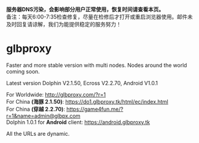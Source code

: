 <b>服务器DNS污染，会影响部分用户正常使用，恢复时间请查看本页。</b>
<br>备注：每天6:00-7:35检查修复，尽量在检修后才打开或重启浏览器使用。邮件未及时回复请谅解，我们为能提供稳定的服务努力！ </b>
# glbproxy
Faster and more stable version with multi nodes. Nodes around the world coming soon.

Latest version Dolphin V2.1.50, Ecross V2.2.70, Android V1.0.1

For Worldwide: http://glbproxy.com/?r=1 <br>
For China <b>(海豚 2.1.50)</b>: https://do1.glbproxy.tk/html/ec/index.html<br>
For China <b>(穿越 2.2.70)</b>: https://game4fun.me/?r=1&name=admin@glbpx.com<br>
Dolphin 1.0.1 for <b>Android</b> client: https://android.glbproxy.tk

All the URLs are dynamic.
